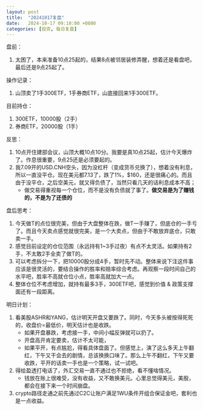 ```yaml
---
layout: post
title:  "20241017复盘"
date:   2024-10-17 09:10:00 +0800
categories: [投资, 每日复盘]
---
```


盘前：
1. 太困了，本来准备10点25起的，结果8点被邻居装修弄醒，想着还是看盘吧，最后还是9点25起了。

操作记录：
1. 山顶卖了1手300ETF，1手券商ETF，山底接回来1手300ETF。

目前持仓：
1. 300ETF，10000股（2手）
2. 券商ETF，20000股（1手）

反思：
1. 10点开住建部会议，山顶大概10点10分。我要是真10点25起，估计今天爆炸了。作息很重要，9点25还是必须要起的。
2. 我7.09开的USD.CNH空头，因为没杠杆（变成货币兑换了），想着没有利息，所以一直没平仓。现在美元都7.13了，跌了1%，$160，还是很痛心的。而且由于没平仓，之后空美元，就又得负债了，当然只看几天的话利息成本不高；
    - 做交易得重视每一个仓位，而不是没有负债就了事了。**做交易是为了赚钱的，不是为了还债的**

盘后思考：
1. 今天做T的点位很完美，但由于大盘整体在跌，做T一手赚了，但底仓的一手亏了。而且今天卖点感觉就很完美，是一个大卖点，但由于不敢放弃底仓，只敢卖一手。
2. 感觉目前设定的仓位范围（永远持有1~3手过夜）有点不太灵活。如果持有2手，不太敢2手全卖了做T的。
3. 可以考虑拆分一下，把10000股分成4手，暂时先不动。整体来说下注这件事应该是很灵活的，要结合操作的胜率和赔率综合考虑。再观察一段时间自己的水平吧，胜率不高就仓位小点，胜率高就加大一点。
4. 整体仓位不考虑增加，就持有最多3手，300ETF吧，感觉到价值 & 政策支撑面还有一段距离。

明日计划：
1. 看美股ASHR和YANG，估计明天开盘又要跌了。同时，今天多头被按得死死的，收盘价=最低价，明天估计也是收跌。
    - 如果开盘暴跌，考虑接一手，中间小幅反弹就可以扔了。
    - 开盘高开肯定要卖，估计不太可能，
    - 如果平开，有点尴尬，得看具体盘面了。但感觉上，演了这么多天上午翻红，下午又干会去的剧情，总该换换口味了。那么上午不翻红，下午又要收跌，平开的话卖一手也是一个策略，试一试吧。
2. 得给盈透打电话了，外汇交易一直不通过也不拒绝，看不懂啥情况。
    - 钱放在账上很难受，没有收益，又不敢换美元。心里总觉得美元，美股，都会在接下来一个时间崩盘。
3. crypto路径走通之前先通过C2C让账户满足1WU条件开组合保证金吧，套利也是一点收益。
